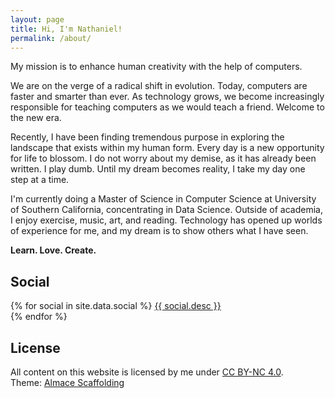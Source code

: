 ```yaml
---
layout: page
title: Hi, I'm Nathaniel!
permalink: /about/
---
```


My mission is to enhance human creativity with the help of computers.

We are on the verge of a radical shift in evolution. Today, computers are faster
and smarter than ever. As technology grows, we become increasingly responsible
for teaching computers as we would teach a friend. Welcome to the new era.

Recently, I have been finding tremendous purpose in exploring the landscape
that exists within my human form. Every day is a new opportunity for life to
blossom. I do not worry about my demise, as it has already been written. I play
dumb. Until my dream becomes reality, I take my day one step at a time.

I'm currently doing a Master of Science in Computer Science at University of
Southern California, concentrating in Data Science. Outside of academia, I enjoy
exercise, music, art, and reading. Technology has opened up worlds of experience
for me, and my dream is to show others what I have seen.

**Learn. Love. Create.**

## Social

<p>
  {% for social in site.data.social %}
    <a target="_blank" href="{{ social.url }}" title="{{ social.title }}">
      <i class="fa {{ social.icon }}" style="width:35px"></i>
      {{ social.desc }}
    </a><br>
  {% endfor %}
</p>

## License

<p>
  All content on this website is licensed by me under <a target="_blank" href="http://creativecommons.org/licenses/by-nc/4.0/">CC BY-NC 4.0</a>.
  <br>
  Theme: <a target="_blank" href="http://sparanoid.com/lab/amsf/">Almace Scaffolding</a>
</p>
